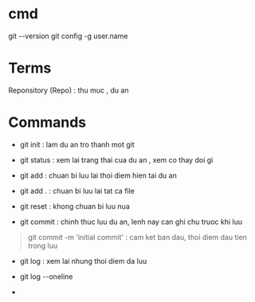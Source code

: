# cmd

git --version
git config -g user.name

# Terms

Reponsitory (Repo) : thu muc , du an

# Commands

- git init : lam du an tro thanh mot git

- git status : xem lai trang thai cua du an , xem co thay doi gi

- git add : chuan bi luu lai thoi diem hien tai du an
- git add . : chuan bi luu lai tat ca file

- git reset : khong chuan bi luu nua

- git commit : chinh thuc luu du an, lenh nay can ghi chu truoc khi luu
> git commit -m 'initial commit' : cam ket ban dau, thoi diem dau tien trong luu

- git log : xem lai nhung thoi diem da luu
- git log --oneline

-  